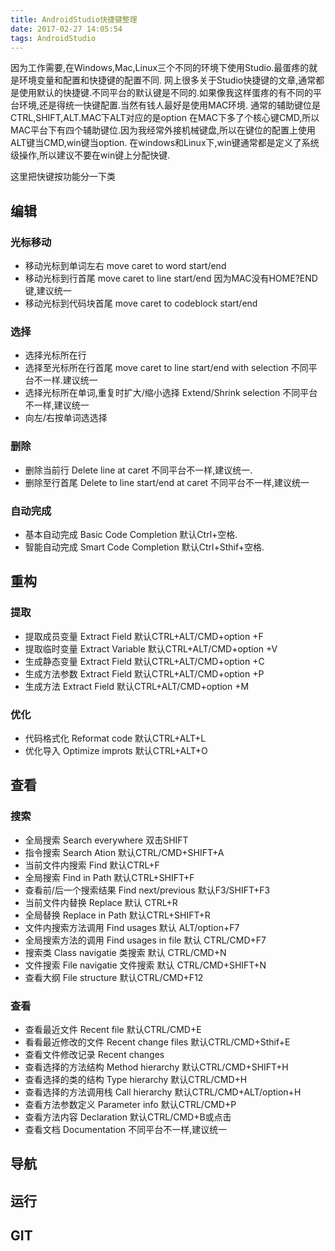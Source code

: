 ```yaml
---
title: AndroidStudio快捷键整理
date: 2017-02-27 14:05:54
tags: AndroidStudio
---
```

因为工作需要,在Windows,Mac,Linux三个不同的环境下使用Studio.最蛋疼的就是环境变量和配置和快捷键的配置不同.
网上很多关于Studio快捷键的文章,通常都是使用默认的快捷键.不同平台的默认键是不同的.如果像我这样蛋疼的有不同的平台环境,还是得统一快键配置.当然有钱人最好是使用MAC环境.
通常的辅助键位是CTRL,SHIFT,ALT.MAC下ALT对应的是option
在MAC下多了个核心键CMD,所以MAC平台下有四个辅助键位.因为我经常外接机械键盘,所以在键位的配置上使用ALT键当CMD,win键当option.
在windows和Linux下,win键通常都是定义了系统级操作,所以建议不要在win键上分配快键.
<!-- more -->
这里把快键按功能分一下类
## 编辑
### 光标移动
* 移动光标到单词左右 move caret to word start/end
* 移动光标到行首尾  move caret to line start/end  因为MAC没有HOME?END键,建议统一  
* 移动光标到代码块首尾 move caret to codeblock start/end

### 选择
* 选择光标所在行
* 选择至光标所在行首尾 move caret to line start/end with selection 不同平台不一样.建议统一
* 选择光标所在单词,重复时扩大/缩小选择 Extend/Shrink selection  不同平台不一样,建议统一
* 向左/右按单词选选择

### 删除
* 删除当前行 Delete line at caret  不同平台不一样,建议统一.
* 删除至行首尾 Delete to line start/end at caret 不同平台不一样,建议统一

### 自动完成
* 基本自动完成  Basic Code Completion  默认Ctrl+空格.
* 智能自动完成  Smart Code Completion  默认Ctrl+Sthif+空格.

## 重构
### 提取
* 提取成员变量 Extract Field    默认CTRL+ALT/CMD+option +F
* 提取临时变量 Extract Variable 默认CTRL+ALT/CMD+option +V
* 生成静态变量 Extract Field    默认CTRL+ALT/CMD+option +C
* 生成方法参数 Extract Field    默认CTRL+ALT/CMD+option +P
* 生成方法 Extract Field        默认CTRL+ALT/CMD+option +M

### 优化
* 代码格式化 Reformat code 默认CTRL+ALT+L
* 优化导入 Optimize improts 默认CTRL+ALT+O

## 查看
### 搜索
* 全局搜索 Search everywhere 双击SHIFT
* 指令搜索 Search Ation 默认CTRL/CMD+SHIFT+A
* 当前文件内搜索 Find 默认CTRL+F
* 全局搜索 Find in Path 默认CTRL+SHIFT+F
* 查看前/后一个搜索结果 Find next/previous 默认F3/SHIFT+F3
* 当前文件内替换 Replace 默认 CTRL+R
* 全局替换 Replace in Path 默认CTRL+SHIFT+R
* 文件内搜索方法调用 Find usages 默认 ALT/option+F7
* 全局搜索方法的调用 Find usages in file 默认 CTRL/CMD+F7
* 搜索类 Class navigatie 类搜索 默认 CTRL/CMD+N
* 文件搜索 File navigatie 文件搜索  默认 CTRL/CMD+SHIFT+N
* 查看大纲 File structure 默认CTRL/CMD+F12

### 查看
* 查看最近文件 Recent file 默认CTRL/CMD+E
* 看看最近修改的文件 Recent change files 默认CTRL/CMD+Sthif+E
* 查看文件修改记录 Recent changes
* 查看选择的方法结构 Method hierarchy 默认CTRL/CMD+SHIFT+H
* 查看选择的类的结构 Type hierarchy 默认CTRL/CMD+H
* 查看选择的方法调用栈 Call hierarchy 默认CTRL/CMD+ALT/option+H
* 查看方法参数定义 Parameter info 默认CTRL/CMD+P
* 查看方法内容 Declaration 默认CTRL/CMD+B或点击
* 查看文档 Documentation 不同平台不一样,建议统一

## 导航

## 运行


## GIT
